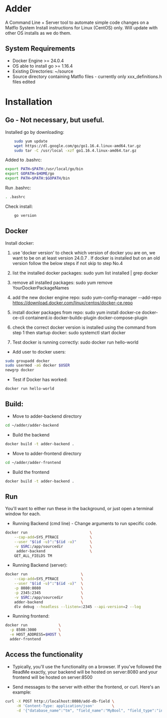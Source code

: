 # Adder
A Command Line + Server tool to automate simple code changes on a Matflo System
Install instructions for Linux (CentOS) only. Will update with other OS installs as we do them.

## System Requirements

* Docker Engine >= 24.0.4
* OS able to install go >= 1.16.4
* Existing Directories: ~/source
* Source directory containing Matflo files - currently only xxx_definitions.h files edited




# Installation

## Go - Not necessary, but useful.
Installed go by downloading:

```bash
    sudo yum update
    wget https://dl.google.com/go/go1.16.4.linux-amd64.tar.gz
    sudo tar -C /usr/local -xzf go1.16.4.linux-amd64.tar.gz
```

Added to .bashrc:

```bash
export PATH=$PATH:/usr/local/go/bin
export GOPATH=$HOME/go
export PATH=$PATH:$GOPATH/bin
```

Run .bashrc:

```bash
. .bashrc
```

Check install:

```bash
    go version
```

## Docker
Install docker:

1) use 'docker version' to check which version of docker you are on, 
we want to be on at least version 24.0.7 . If docker is installed but on an old version
follow the below steps if not skip to step No.4

2) list the installed docker packages: sudo yum list installed | grep docker

3) remove all installed packages: sudo yum remove YourDockerPackageNames

4) add the new docker engine repo: sudo yum-config-manager --add-repo https://download.docker.com/linux/centos/docker-ce.repo

5) install docker packages from repo: sudo yum install docker-ce docker-ce-cli containerd.io    docker-buildx-plugin docker-compose-plugin

6) check the correct docker version is installed using the command from step 1
   then startup docker: sudo systemctl start docker

7) Test docker is running correctly: sudo docker run hello-world

* Add user to docker users:
```bash
sudo groupadd docker
sudo usermod -aG docker $USER
newgrp docker
```

* Test if Docker has worked:
```bash
docker run hello-world
```

## Build:

* Move to adder-backend directory

```bash
cd ~/adder/adder-backend
```
* Build the backend
```bash
docker build -t adder-backend .
```

* Move to adder-frontend directory
```bash
cd ~/adder/adder-frontend
```

* Build the frontend
```bash
docker build -t adder-backend .
```


## Run

You'll want to either run these in the background, or just open a terminal window for each.

* Running Backend (cmd line) - Change arguments to run specific code.
```bash
docker run                            \
    --cap-add=SYS_PTRACE              \
    --user "$(id -u)":"$(id -u)"      \
    -v $SRC:/app/sourcedir            \
     adder-backend                    \
    GET_ALL_FIELDS TM
```

* Running Backend (server):
```bash
docker run                        \
    --cap-add=SYS_PTRACE          \
    --user "$(id -u)":"$(id -u)"  \
    -p 8080:8080                  \
    -p 2345:2345                  \
    -v $SRC:/app/sourcedir        \
    adder-backend                 \
    dlv debug --headless --listen=:2345 --api-version=2 --log
```



* Running frontend:
```bash
docker run              \
  -p 8500:3000          \
  -e HOST_ADDRESS=$HOST \
  adder-frontend
```


## Access the functionality

* Typically, you'll use the functionality on a browser.
If you've followed the ReadMe exactly, your backend will be hosted on server:8080
and your frontend will be hosted on server:8500



* Send messages to the server with either the frontend, or curl. Here's an example:
```bash
curl -X POST http://localhost:8080/add-db-field \
     -H 'Content-Type: application/json'        \
     -d '{"database_name":"tm", "field_name":"MyBool", "field_type":"int", "comment":"TESTCOMMENT", "option":"NONDB"}'
```



